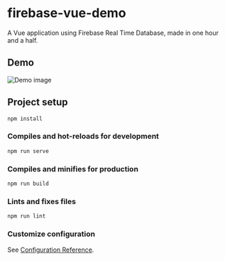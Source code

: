 # firebase-vue-demo

A Vue application using Firebase Real Time Database, made in one hour and a half.

## Demo

![Demo image](https://i.imgur.com/aQM7RSD.png "Application Demo image")

## Project setup
```
npm install
```

### Compiles and hot-reloads for development
```
npm run serve
```

### Compiles and minifies for production
```
npm run build
```

### Lints and fixes files
```
npm run lint
```

### Customize configuration
See [Configuration Reference](https://cli.vuejs.org/config/).
